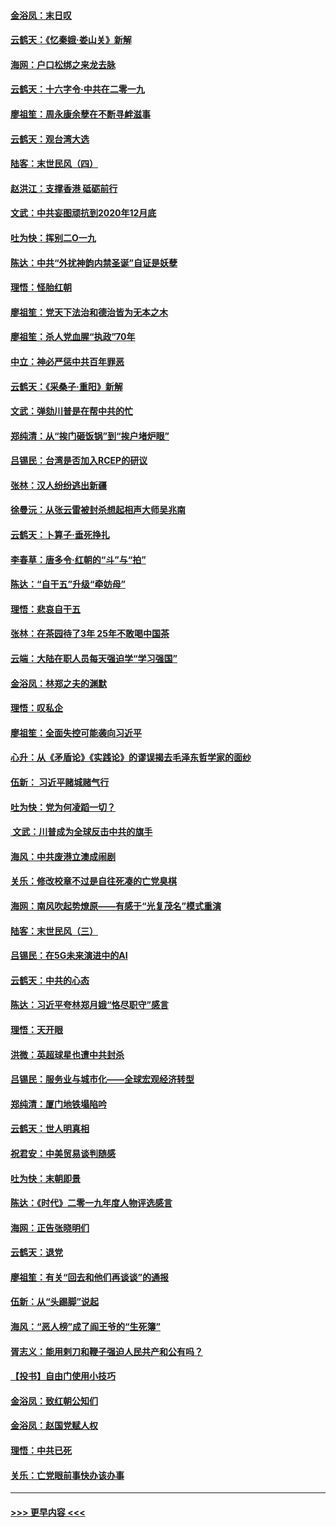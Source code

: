 #### [金浴凤：末日叹](../pages/nsc993/n11752359.md?t=12291556) 
#### [云鹤天：《忆秦娥‧娄山关》新解](../pages/nsc993/n11752348.md?t=12291556) 
#### [海网：户口松绑之来龙去脉](../pages/nsc993/n11752328.md?t=12291556) 
#### [云鹤天：十六字令‧中共在二零一九](../pages/nsc993/n11752305.md?t=12291556) 
#### [廖祖笙：周永康余孽在不断寻衅滋事](../pages/nsc993/n11751013.md?t=12291556) 
#### [云鹤天：观台湾大选](../pages/nsc993/n11751007.md?t=12291556) 
#### [陆客：末世民风（四）](../pages/nsc993/n11749203.md?t=12291556) 
#### [赵洪江：支撑香港 砥砺前行](../pages/nsc993/n11748482.md?t=12291556) 
#### [文武：中共妄图顽抗到2020年12月底](../pages/nsc993/n11748446.md?t=12291556) 
#### [吐为快：挥别二O一九](../pages/nsc993/n11748411.md?t=12291556) 
#### [陈达：中共“外扰神韵内禁圣诞”自证是妖孽](../pages/nsc993/n11748226.md?t=12291556) 
#### [理悟：怪胎红朝](../pages/nsc993/n11748206.md?t=12291556) 
#### [廖祖笙：党天下法治和德治皆为无本之木](../pages/nsc993/n11748135.md?t=12291556) 
#### [廖祖笙：杀人党血腥“执政”70年](../pages/nsc993/n11745144.md?t=12291556) 
#### [中立：神必严惩中共百年罪恶](../pages/nsc993/n11744970.md?t=12291556) 
#### [云鹤天：《采桑子‧重阳》新解](../pages/nsc993/n11744948.md?t=12291556) 
#### [文武：弹劾川普是在帮中共的忙](../pages/nsc993/n11744758.md?t=12291556) 
#### [郑纯清：从“挨门砸饭锅”到“挨户堵炉眼”](../pages/nsc993/n11744745.md?t=12291556) 
#### [吕锡民：台湾是否加入RCEP的研议](../pages/nsc993/n11744701.md?t=12291556) 
#### [张林：汉人纷纷逃出新疆](../pages/nsc993/n11743530.md?t=12291556) 
#### [徐曼沅：从张云雷被封杀想起相声大师吴兆南](../pages/nsc993/n11741816.md?t=12291556) 
#### [云鹤天：卜算子‧垂死挣扎](../pages/nsc993/n11739956.md?t=12291556) 
#### [李春草：唐多令‧红朝的“斗”与“拍”](../pages/nsc993/n11739830.md?t=12291556) 
#### [陈达：“自干五”升级“牵妨母”](../pages/nsc993/n11739724.md?t=12291556) 
#### [理悟：悲哀自干五](../pages/nsc993/n11739547.md?t=12291556) 
#### [张林：在茶园待了3年 25年不敢喝中国茶](../pages/nsc993/n11739240.md?t=12291556) 
#### [云端：大陆在职人员每天强迫学“学习强国”](../pages/nsc993/n11738735.md?t=12291556) 
#### [金浴凤：林郑之夫的渊默](../pages/nsc993/n11737735.md?t=12291556) 
#### [理悟：叹私企](../pages/nsc993/n11737715.md?t=12291556) 
#### [廖祖笙：全面失控可能袭向习近平](../pages/nsc993/n11737704.md?t=12291556) 
#### [心升：从《矛盾论》《实践论》的谬误揭去毛泽东哲学家的面纱](../pages/nsc993/n11736962.md?t=12291556) 
#### [伍新： 习近平赌城赌气行](../pages/nsc993/n11736929.md?t=12291556) 
#### [吐为快：党为何凌蹈一切？](../pages/nsc993/n11736915.md?t=12291556) 
#### [ 文武：川普成为全球反击中共的旗手](../pages/nsc993/n11736882.md?t=12291556) 
#### [海风：中共废港立澳成闹剧](../pages/nsc993/n11735857.md?t=12291556) 
#### [关乐：修改校章不过是自往死凑的亡党臭棋](../pages/nsc993/n11735097.md?t=12291556) 
#### [海网：南风吹起势燎原——有感于“光复茂名”模式重演](../pages/nsc993/n11732308.md?t=12291556) 
#### [陆客：末世民风（三）](../pages/nsc993/n11732211.md?t=12291556) 
#### [吕锡民：在5G未来演进中的AI](../pages/nsc993/n11730010.md?t=12291556) 
#### [云鹤天：中共的心态](../pages/nsc993/n11729906.md?t=12291556) 
#### [陈达：习近平夸林郑月娥“恪尽职守”感言](../pages/nsc993/n11729881.md?t=12291556) 
#### [理悟：天开眼](../pages/nsc993/n11729699.md?t=12291556) 
#### [洪微：英超球星也遭中共封杀](../pages/nsc993/n11727243.md?t=12291556) 
#### [吕锡民：服务业与城市化——全球宏观经济转型](../pages/nsc993/n11725845.md?t=12291556) 
#### [郑纯清：厦门地铁塌陷吟](../pages/nsc993/n11725813.md?t=12291556) 
#### [云鹤天：世人明真相](../pages/nsc993/n11725621.md?t=12291556) 
#### [祝君安：中美贸易谈判随感](../pages/nsc993/n11725609.md?t=12291556) 
#### [吐为快：末朝即景](../pages/nsc993/n11723365.md?t=12291556) 
#### [陈达：《时代》二零一九年度人物评选感言](../pages/nsc993/n11723337.md?t=12291556) 
#### [海网：正告张晓明们](../pages/nsc993/n11723228.md?t=12291556) 
#### [云鹤天：退党](../pages/nsc993/n11723056.md?t=12291556) 
#### [廖祖笙：有关“回去和他们再谈谈”的通报](../pages/nsc993/n11722442.md?t=12291556) 
#### [伍新：从“头踢脚”说起](../pages/nsc993/n11722429.md?t=12291556) 
#### [海风：“恶人榜”成了阎王爷的“生死簿”](../pages/nsc993/n11722272.md?t=12291556) 
#### [胥志义：能用剌刀和鞭子强迫人民共产和公有吗？](../pages/nsc993/n11720569.md?t=12291556) 
#### [【投书】自由门使用小技巧](../pages/nsc993/n11720180.md?t=12291556) 
#### [金浴凤：致红朝公知们](../pages/nsc993/n11720563.md?t=12291556) 
#### [金浴凤：赵国党赋人权](../pages/nsc993/n11720533.md?t=12291556) 
#### [理悟：中共已死](../pages/nsc993/n11720233.md?t=12291556) 
#### [关乐：亡党眼前事快办该办事](../pages/nsc993/n11719160.md?t=12291556) 

----
#### [ >>> 更早内容 <<< ](../indexes/nsc993-earlier.md)

